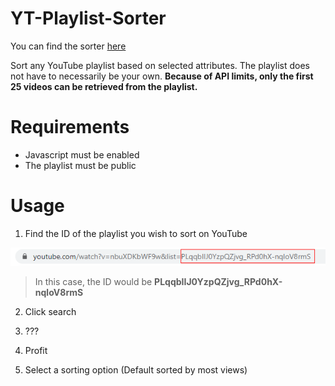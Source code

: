 # YT-Playlist-Sorter

You can find the sorter [here](https://ryanl123.github.io/YT-Playlist-Sorter/)

Sort any YouTube playlist based on selected attributes. The playlist does not have to necessarily be your own. **Because of API limits, only the first 25 videos can be retrieved from the playlist.**

# Requirements
- Javascript must be enabled
- The playlist must be public

# Usage

1. Find the ID of the playlist you wish to sort on YouTube

![Get playlist ID](Resources/playlistID.png)
> In this case, the ID would be **PLqqbIIJ0YzpQZjvg_RPd0hX-nqloV8rmS**

2. Click search

3. ???

4. Profit

5. Select a sorting option (Default sorted by most views)